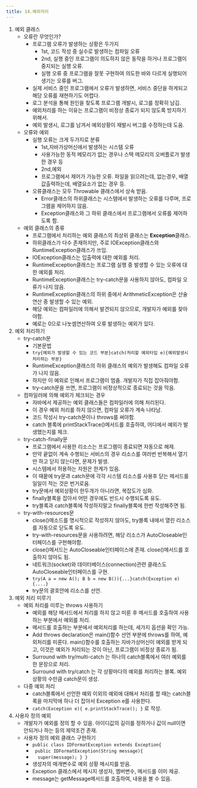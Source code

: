 ```yaml
---
title: 14.예외처리
---
```


1. 예외 클래스
	* 오류란 무엇인가?
		* 프로그램 오류가 발생하는 상황은 두가지
			* 1st, 코드 작성 중 실수로 발생하는 컴파일 오류
			* 2nd, 실행 중인 프로그램이 의도하지 않은 동작을 하거나 프로그램이 중지되는 실행 오류.
			* 실행 오류 중 프로그램을 잘못 구현하여 의도한 바와 다르게 실행되어 생기는 오류를 버그.
		* 실제 서비스 중인 프로그램에서 오류가 발생하면, 서비스 중단을 하게되고 해당 오류를 재현하기도 어렵다.
		* 로그 분석을 통해 원인을 찾도록 프로그램 개발시, 로그를 정확히 남김.
		* 예외처리를 하는 이유는 프로그램이 비정상 종료가 되지 않도록 방지하기 위해서.
		* 예외 발생시, 로그를 남겨서 예외상황이 재발시 버그를 수정하는데 도움.
	* 오류와 예외
		* 실행 오류는 크게 두가지로 분류
			* 1st,자바가상머신에서 발생하는 시스템 오류
			* 사용가능한 동적 메모리가 없는 경우나 스택 메모리의 오버플로가 발생한 경우 등
			* 2nd,예외
			* 프로그램에서 제어가 가능한 오류. 파일을 읽으려는데, 없는경우, 배열값출력하는데, 배열요소가 없는 경우 등.
		* 오류클래스는 모두 Throwable 클래스에서 상속 받음.
			* Error클래스의 하위클래스는 시스템에서 발생하는 오류를 다루며, 프로그램을 제어하지 않음.
			* Exception클래스와 그 하위 클래스에서 프로그램에서 오류를 제어하도록 함.
	* 예외 클래스의 종류
		* 프로그램에서 처리하는 예외 클래스의 최상위 클래스는 **Exception**클래스.
		* 하위클래스가 다수 존재하지만, 주로 IOException클래스와 RuntimeException클래스가 쓰임.
		* IOException클래스는 입출력에 대한 예외를 처리.
		* RuntimeException클래스는 프로그램 실행 중 발생할 수 있는 오류에 대한 예외를 처리.
		* RuntimeException클래스는 try-catch문을 사용하지 않아도, 컴파일 오류가 나지 않음.
		* RuntimeException클래스의 하위 중에서 ArithmeticException은 산술연산 중 발생할 수 있는 예외.
		* 해당 예외는 컴파일러에 의해서 발견되지 않으므로, 개발자가 예외를 찾아야함.
		* 예로는 0으로 나눗셈연산하여 오류 발생하는 예외가 있다.
2. 예외 처리하기
	* try-catch문
		* 기본문법
		* `try{예외가 발생할 수 있는 코드 부분}catch(처리할 예외타입 e){예외발생시 처리하는 부분}`
		* RuntimeException클래스의 하위 클래스의 예외가 발생해도 컴파일 오류가 나지 않음.
		* 하지만 이 예외로 인해서 프로그램이 멈춤. 개발자가 직접 잡아줘야함.
		* try-catch문을 쓰면, 프로그램이 비정상적으로 종료되는 것을 막음.
	* 컴파일러에 의해 예외가 체크되는 경우
		* 자바에서 제공하는 예외 클래스들은 컴파일러에 의해 처리된다.
		* 이 경우 예외 처리를 하지 않으면, 컴파일 오류가 계속 나타남.
		* 코드 작성시 try-catch문이나 throws를 써야함.
		* catch 블록에 printStackTrace()메서드를 호출하여, 어디에서 예외가 발생했는지를 체크.
	* try-catch-finally문
		* 프로그램에서 사용한 리소스는 프로그램이 종료되면 자동으로 해제.
		* 만약 끝없이 계속 수행되는 서비스의 경우 리소스를 여러번 반복해서 열기만 하고 닫지 않는다면, 문제가 발생.
		* 시스템에서 허용하는 자원은 한계가 있음.
		* 이 때뭍에 try문과 catch문에 각각 시스템 리소스를 사용후 닫는 메서드를 일일이 적는 것은 번거로움.
		* try문에서 예외상황이 한두개가 아니라면, 복잡도가 심화.
		* finally블록을 잡아서 어떤 경우에도 반드시 수행되도록 유도.
		* try블록과 catch블록에 작성하지말고 finally블록에 한번 작성해주면 됨.
	* try-with-resources문
		* close()메소드를 명시적으로 작성하지 않아도, try블록 내에서 열린 리소스를 자동으로 닫도록 유도.
		* try-with-resources문을 사용하려면, 해당 리소스가 AutoCloseable인터페이스를 구현해야함.
		* close()메서드는 AutoCloseable인터페이스에 존재. close()메서드를 호출하지 않아도 됨.
		* 네트워크(socket)와 데이터베이스(connection)관련 클래스도 AutoCloseable인터페이스를 구현.
		* `try(A a = new A(); B b = new B()){...}catch(Exception e){....}`
		* try문의 괄호안에 리소스를 선언.
3. 예외 처리 미루기
	* 예외 처리를 미루는 throws 사용하기
		* 예외를 해당 메서드에서 처리를 하지 않고 미룬 후 메서드를 호출하여 사용하는 부분에서 예외를 처리.
		* 메서드를 호출하는 부분에서 예외처리를 하는데, 세가지 옵션을 확인 가능.
		* Add throws declaration은 main()함수 선언 부분에 throws를 하여, 예외처리를 미룬다. main()함수를 호출하는 자바가상머신이 예외를 받게 되고, 이것은 예외가 처리되는 것이 아닌, 프로그램이 비정상 종료가 됨.
		* Surround with try/multi-catch 는 하나의 catch블록에서 여러 예외를 한 문장으로 처리.
		* Surround with try/catch 는 각 상황마다의 예외를 처리하는 블록. 예외 상황의 수만큼 catch문이 생성.
	* 다중 예외 처리
		* catch블록에서 선언한 예외 이외의 예외에 대해서 처리를 할 때는 catch블록을 마지막에 하나 더 잡아서 Exception e를 사용한다.
		* `catch(Exception e){ e.printStackTrace(); }` 로 작성.
4. 사용자 정의 예외
	* 개발자가 예외를 정의 할 수 있음. 아이디값의 길이를 정하거나 값이 null이면 안되거나 하는 등의 제약조건 존재.
	* 사용자 정의 예외 클래스 구현하기
		* `public class IDFormatException extends Exception{`
		* ` public IDFormatException(String message){`
		* `  super(message); } }`
		* 생성자의 매개변수로 예외 상황 메시지를 받음.
		* Exception 클래스에서 메시지 생성자, 멤버변수, 메서드를 이미 제공.
		* message는 getMessage메서드를 호출하여, 내용을 볼 수 있음.
